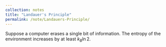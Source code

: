 ```yaml
---
collection: notes
title: "Landauer's Principle"
permalink: /note/Landauers-Principle/
---
```

Suppose a computer erases a single bit of information. The entropy of the environment increases by at least $k_B \ln 2$.
